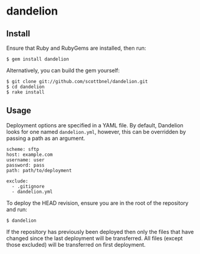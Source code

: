 dandelion
=========

Install
-------
Ensure that Ruby and RubyGems are installed, then run:

    $ gem install dandelion
    
Alternatively, you can build the gem yourself:

    $ git clone git://github.com/scottbnel/dandelion.git
    $ cd dandelion
    $ rake install
    
Usage
-----
Deployment options are specified in a YAML file.  By default, Dandelion looks for
one named `dandelion.yml`, however, this can be overridden by passing a path as an
argument.

    scheme: sftp
    host: example.com
    username: user
    password: pass
    path: path/to/deployment
    
    exclude:
      - .gitignore
      - dandelion.yml
      
To deploy the HEAD revision, ensure you are in the root of the repository and run:

    $ dandelion
    
If the repository has previously been deployed then only the files that have
changed since the last deployment will be transferred.  All files (except those
excluded) will be transferred on first deployment.